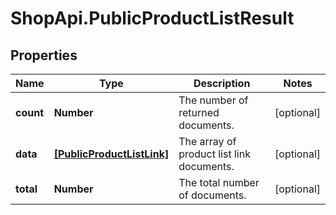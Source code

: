 # ShopApi.PublicProductListResult

## Properties
Name | Type | Description | Notes
------------ | ------------- | ------------- | -------------
**count** | **Number** | The number of returned documents. | [optional] 
**data** | [**[PublicProductListLink]**](PublicProductListLink.md) | The array of product list link documents. | [optional] 
**total** | **Number** | The total number of documents. | [optional] 


